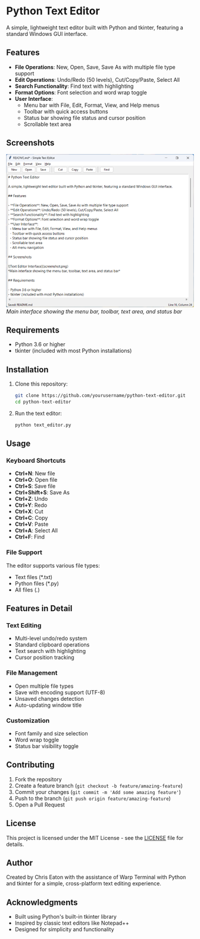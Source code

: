 # Python Text Editor

A simple, lightweight text editor built with Python and tkinter, featuring a standard Windows GUI interface.

## Features

- **File Operations**: New, Open, Save, Save As with multiple file type support
- **Edit Operations**: Undo/Redo (50 levels), Cut/Copy/Paste, Select All
- **Search Functionality**: Find text with highlighting
- **Format Options**: Font selection and word wrap toggle
- **User Interface**: 
  - Menu bar with File, Edit, Format, View, and Help menus
  - Toolbar with quick access buttons
  - Status bar showing file status and cursor position
  - Scrollable text area

## Screenshots

![Text Editor Interface](screenshot.png)
*Main interface showing the menu bar, toolbar, text area, and status bar*

## Requirements

- Python 3.6 or higher
- tkinter (included with most Python installations)

## Installation

1. Clone this repository:
   ```bash
   git clone https://github.com/yourusername/python-text-editor.git
   cd python-text-editor
   ```

2. Run the text editor:
   ```bash
   python text_editor.py
   ```

## Usage

### Keyboard Shortcuts

- **Ctrl+N**: New file
- **Ctrl+O**: Open file
- **Ctrl+S**: Save file
- **Ctrl+Shift+S**: Save As
- **Ctrl+Z**: Undo
- **Ctrl+Y**: Redo
- **Ctrl+X**: Cut
- **Ctrl+C**: Copy
- **Ctrl+V**: Paste
- **Ctrl+A**: Select All
- **Ctrl+F**: Find

### File Support

The editor supports various file types:
- Text files (*.txt)
- Python files (*.py)
- All files (*.*)

## Features in Detail

### Text Editing
- Multi-level undo/redo system
- Standard clipboard operations
- Text search with highlighting
- Cursor position tracking

### File Management
- Open multiple file types
- Save with encoding support (UTF-8)
- Unsaved changes detection
- Auto-updating window title

### Customization
- Font family and size selection
- Word wrap toggle
- Status bar visibility toggle

## Contributing

1. Fork the repository
2. Create a feature branch (`git checkout -b feature/amazing-feature`)
3. Commit your changes (`git commit -m 'Add some amazing feature'`)
4. Push to the branch (`git push origin feature/amazing-feature`)
5. Open a Pull Request

## License

This project is licensed under the MIT License - see the [LICENSE](LICENSE) file for details.

## Author

Created by Chris Eaton with the assistance of Warp Terminal with Python and tkinter for a simple, cross-platform text editing experience.

## Acknowledgments

- Built using Python's built-in tkinter library
- Inspired by classic text editors like Notepad++
- Designed for simplicity and functionality
